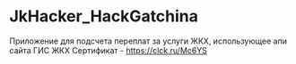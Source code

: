 # JkHacker_HackGatchina
Приложение для подсчета переплат за услуги ЖКХ, использующее апи сайта ГИС ЖКХ
Сертификат - https://clck.ru/Mc6YS
